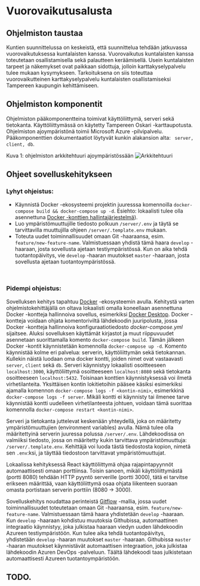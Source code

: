 # Vuorovaikutusalusta

## Ohjelmiston taustaa

Kuntien suunnittelussa on keskeistä, että suunnittelua tehdään jatkuvassa vuorovaikutuksessa kuntalaisten kanssa. Vuorovaikutus kuntalaisten kanssa toteutetaan osallistamisella sekä palautteen keräämisellä. Usein kuntalaisten tarpeet ja näkemykset ovat paikkaan sidottuja, jolloin karttakyselypalvelu tulee mukaan kysymykseen. Tarkoituksena on siis toteuttaa vuorovaikutteinen karttakyselypalvelu kuntalaisten osallistamiseksi Tampereen kaupungin kehittämiseen.

## Ohjelmiston komponentit

Ohjelmiston pääkomponentteina toimivat käyttöliittymä, serveri sekä tietokanta. Käyttöliittymässä on käytetty Tampereen Oskari -karttaupotusta. Ohjelmiston ajoympäristönä toimii Microsoft Azure -pilvipalvelu. Pääkomponenttien dokumentaatiot löytyvät kunkin alakansion alta: <code> server, client, db</code>.

Kuva 1: ohjelmiston arkkitehtuuri ajoympäristössään
![Arkkitehtuuri](vv_arkkitehtuuri.jpg)

## Ohjeet sovelluskehitykseen

### Lyhyt ohjeistus:

- Käynnistä Docker -ekosysteemi projektin juuresssa komennoilla `docker-compose build && docker-compose up -d`. Esiehto: lokaalisti tulee olla asennettuna [Docker -konttien hallintajärjestelmä](https://www.docker.com/products/docker-desktop)).
- Luo ympäristömuuttujille tiedosto polkuun `/server/.env` ja täytä se tarvittavilla muuttujilla ohjeen `/server/.template.env` mukaan.
- Toteuta uudet toiminnallisuudet omaan Git -haaraansa, esim. `feature/new-feature-name`. Valmistuessaan yhdistä tämä haara `develop` -haaraan, josta sovellusta ajetaan testiympäristössä. Kun on aika tehdä tuotantopäivitys, vie `develop` -haaran muutokset `master` -haaraan, josta sovellusta ajetaan tuotantoympäristössä.

<br>

### Pidempi ohjeistus:

Sovelluksen kehitys tapahtuu [Docker](https://docs.docker.com/) -ekosysteemin avulla. Kehitystä varten ohjelmistokehittäjällä on oltava lokaalisti omalla koneellaan asennettuna Docker -kontteja hallinnoiva sovellus, esimerkiksi [Docker Desktop](https://www.docker.com/products/docker-desktop). Docker -kontteja voidaan ohjata komentoriviltä lähdekoodin juuripolusta, jossa Docker -kontteja hallinnoiva konfiguraatiotiedosto _docker-compose.yml_ sijaitsee. Aluksi sovelluksen käyttämät kirjastot ja muut riippuvuudet asennetaan suorittamalla komento `docker-compose build`. Tämän jälkeen Docker -kontit käynnistetään komennolla `docker-compose up -d`. Komento käynnistää kolme eri palvelua: serverin, käyttöliittymän sekä tietokannan. Kullekin näistä luodaan oma docker kontti, joiden nimet ovat vastaavasti `server`, `client` sekä `db`. Serveri käynnistyy lokaalisti osoitteeseen `localhost:3000`, käyttöliittymä osoitteeseen `localhost:8080` sekä tietokanta osoitteeseen `localhost:5432`. Toisinaan konttien käynnistyksessä voi ilmetä virhetilanteita. Yksittäisen kontin lokitietoihin pääsee käsiksi esimerkiksi ajamalla komennon `docker-compose logs -f <kontin-nimi>`, esimerkkinä `docker-compose logs -f server`. Mikäli kontti ei käynnisty tai ilmenee tarve käynnistää kontti uudelleen virhetilanteesta johtuen, voidaan tämä suorittaa komennolla `docker-compose restart <kontin-nimi>`.

Serveri ja tietokanta juttelevat keskenään yhteydellä, joka on määritetty ympäristömuuttujien (environment variables) avulla. Nämä tulee olla määritettyinä serverin juuressa polussa `/server/.env`. Lähdekoodissa on valmiiksi tiedosto, jossa on määritetty kukin tarvittava ympäristömuuttuja: `/server/.template.env`. Kehittäjä voi luoda tästä tiedostosta kopion, nimetä sen `.env`:ksi, ja täyttää tiedostoon tarvittavat ympäristömuuttujat.

Lokaalissa kehityksessä React käyttöliittymä ohjaa rajapintapyynnöt automaattisesti omaan porttiinsa. Toisin sanoen, mikäli käyttöliittymästä (portti 8080) tehdään HTTP pyyntö serverille (portti 3000), tätä ei tarvitse erikseen määrittää, vaan käyttöliittymä osaa ohjata liikenteen suoraan omasta portistaan serverin porttiin (8080 -> 3000).

Sovelluskehitys noudattaa perinteistä [Gitflow](https://www.atlassian.com/git/tutorials/comparing-workflows/gitflow-workflow#:~:text=The%20overall%20flow%20of%20Gitflow,branch%20is%20created%20from%20main&text=When%20a%20feature%20is%20complete%20it%20is%20merged%20into%20the,branch%20is%20created%20from%20main) -mallia, jossa uudet toiminnallisuudet toteutetaan omaan Git -haaraansa, esim. `feature/new-feature-name`. Valmistuessaan tämä haara yhdistetään `develop` -haaraan. Kun `develop` -haaraan kohdistuu muutoksia Githubissa, automaattinen integraatio käynnistyy, joka julkistaa haaraan viedyn uuden lähdekoodin Azureen testiympäristöön. Kun tulee aika tehdä tuotantopäivitys, yhdistetään `develop` -haaran muutokset `master` -haaraan. Githubissa `master` -haaran muutokset käynnistävät automaattisen integraation, joka julkistaa lähdekoodin Azuren DevOps -palveluun. Täältä lähdekoodi taas julkistetaan automaattisesti Azureen tuotantoympäristöön.

## TODO.
